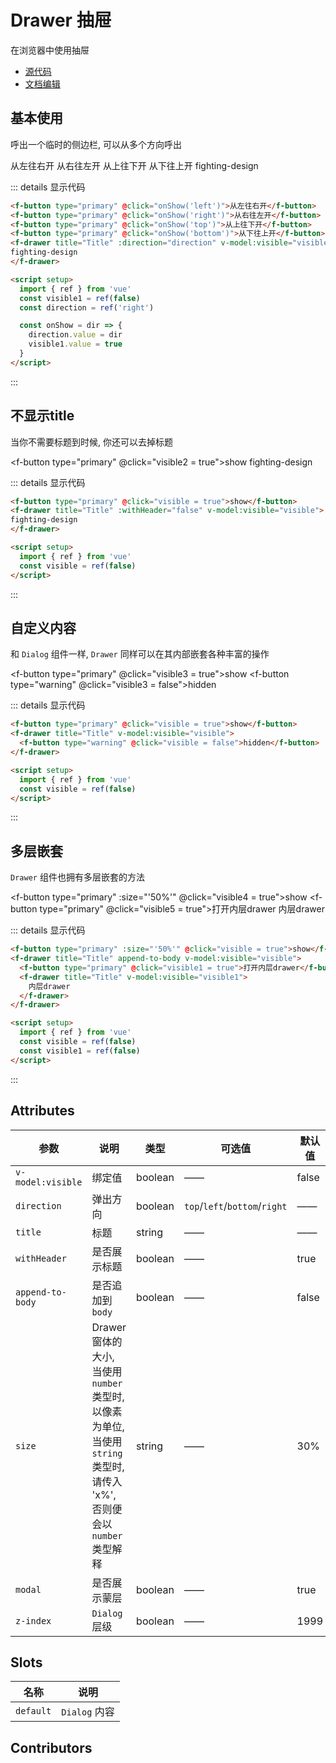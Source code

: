 # Drawer 抽屉

在浏览器中使用抽屉

- [源代码](https://github.com/FightingDesign/fighting-design/tree/master/packages/fighting-components/drawer)
- [文档编辑](https://github.com/FightingDesign/fighting-design/blob/master/docs/docs/components/drawer.md)

## 基本使用
呼出一个临时的侧边栏, 可以从多个方向呼出

<f-space>
<f-button type="primary" @click="onShow('left')">从左往右开</f-button>
<f-button type="primary" @click="onShow('right')">从右往左开</f-button>
<f-button type="primary" @click="onShow('top')">从上往下开</f-button>
<f-button type="primary" @click="onShow('bottom')">从下往上开</f-button>
<f-drawer title="Title" :direction="direction" v-model:visible="visible1">
fighting-design
</f-drawer>
</f-space>

::: details 显示代码
```html
<f-button type="primary" @click="onShow('left')">从左往右开</f-button>
<f-button type="primary" @click="onShow('right')">从右往左开</f-button>
<f-button type="primary" @click="onShow('top')">从上往下开</f-button>
<f-button type="primary" @click="onShow('bottom')">从下往上开</f-button>
<f-drawer title="Title" :direction="direction" v-model:visible="visible">
fighting-design
</f-drawer>

<script setup>
  import { ref } from 'vue'
  const visible1 = ref(false)
  const direction = ref('right')

  const onShow = dir => {
    direction.value = dir
    visible1.value = true
  }
</script>
```
:::


## 不显示title
当你不需要标题到时候, 你还可以去掉标题

<f-button type="primary" @click="visible2 = true">show</f-button>
<f-drawer title="Title" :withHeader="false" v-model:visible="visible2">
fighting-design
</f-drawer>

::: details 显示代码
```html
<f-button type="primary" @click="visible = true">show</f-button>
<f-drawer title="Title" :withHeader="false" v-model:visible="visible">
fighting-design
</f-drawer>

<script setup>
  import { ref } from 'vue'
  const visible = ref(false)
</script>
```
:::


## 自定义内容
和 `Dialog` 组件一样, `Drawer` 同样可以在其内部嵌套各种丰富的操作

<f-button type="primary" @click="visible3 = true">show</f-button>
<f-drawer title="Title" v-model:visible="visible3">
  <f-button type="warning" @click="visible3 = false">hidden</f-button>
</f-drawer>

::: details 显示代码
```html
<f-button type="primary" @click="visible = true">show</f-button>
<f-drawer title="Title" v-model:visible="visible">
  <f-button type="warning" @click="visible = false">hidden</f-button>
</f-drawer>

<script setup>
  import { ref } from 'vue'
  const visible = ref(false)
</script>
```
:::


## 多层嵌套
`Drawer` 组件也拥有多层嵌套的方法

<f-button type="primary" :size="'50%'" @click="visible4 = true">show</f-button>
<f-drawer title="Title" append-to-body v-model:visible="visible4">
  <f-button type="primary" @click="visible5 = true">打开内层drawer</f-button>
  <f-drawer title="Title" v-model:visible="visible5">
    内层drawer
  </f-drawer>
</f-drawer>

::: details 显示代码
```html
<f-button type="primary" :size="'50%'" @click="visible = true">show</f-button>
<f-drawer title="Title" append-to-body v-model:visible="visible">
  <f-button type="primary" @click="visible1 = true">打开内层drawer</f-button>
  <f-drawer title="Title" v-model:visible="visible1">
    内层drawer
  </f-drawer>
</f-drawer>

<script setup>
  import { ref } from 'vue'
  const visible = ref(false)
  const visible1 = ref(false)
</script>
```
:::

## Attributes

| 参数              | 说明                  | 类型    | 可选值                                                     | 默认值       |
| ----------------- | --------------------- | ------- | ---------------------------------------------------------- | ------------ |
| `v-model:visible` | 绑定值                | boolean | ——                                                         | false        |
| `direction`           | 弹出方向           | boolean | `top`/`left`/`bottom`/`right`| ——           |
| `title`           | 标题           | string  | ——                                                         | ——           |
| `withHeader`           | 是否展示标题           | boolean  | ——                                                         | true           |
| `append-to-body`  | 是否追加到 `body`     | boolean | ——                                                         | false        |
| `size`           | Drawer 窗体的大小, 当使用 `number` 类型时, 以像素为单位, 当使用 `string` 类型时, 请传入 'x%', 否则便会以 `number` 类型解释| string  | ——                                                         | 30%        |
| `modal`           | 是否展示蒙层          | boolean | ——                                                         | true         |
| `z-index`         | `Dialog` 层级         | boolean | ——                                                         | 1999         |

## Slots

| 名称      | 说明              |
| --------- | ----------------- |
| `default` | `Dialog` 内容     |

## Contributors

<a href="https://github.com/Tyh2001" target="_blank">
  <f-avatar round src="https://avatars.githubusercontent.com/u/73180970?v=4" />
</a>

<a href="https://github.com/wang-zhixin" target="_blank">
  <f-avatar round src="https://avatars.githubusercontent.com/u/50623519?v=4" />
</a>

<script setup>
  import { ref } from 'vue'
  const visible1 = ref(false)
  const visible2 = ref(false)
  const visible3 = ref(false)
  const visible4 = ref(false)
  const visible5 = ref(false)
  const innerVisible = ref(false)
  const direction = ref('right')

  const onShow = dir => {
    direction.value = dir
    visible1.value = true
  }
  const close = () => {
    console.log('关闭之前');
  }
  const closeEnd = () => {
    console.log('关闭之后');
  }
</script>
